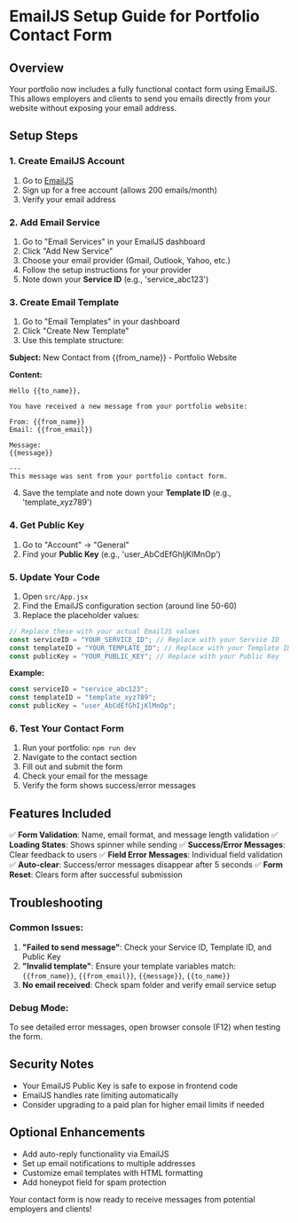 # EmailJS Setup Guide for Portfolio Contact Form

## Overview

Your portfolio now includes a fully functional contact form using EmailJS. This allows employers and clients to send you emails directly from your website without exposing your email address.

## Setup Steps

### 1. Create EmailJS Account

1. Go to [EmailJS](https://www.emailjs.com/)
2. Sign up for a free account (allows 200 emails/month)
3. Verify your email address

### 2. Add Email Service

1. Go to "Email Services" in your EmailJS dashboard
2. Click "Add New Service"
3. Choose your email provider (Gmail, Outlook, Yahoo, etc.)
4. Follow the setup instructions for your provider
5. Note down your **Service ID** (e.g., 'service_abc123')

### 3. Create Email Template

1. Go to "Email Templates" in your dashboard
2. Click "Create New Template"
3. Use this template structure:

**Subject:** New Contact from {{from_name}} - Portfolio Website

**Content:**

```
Hello {{to_name}},

You have received a new message from your portfolio website:

From: {{from_name}}
Email: {{from_email}}

Message:
{{message}}

---
This message was sent from your portfolio contact form.
```

4. Save the template and note down your **Template ID** (e.g., 'template_xyz789')

### 4. Get Public Key

1. Go to "Account" → "General"
2. Find your **Public Key** (e.g., 'user_AbCdEfGhIjKlMnOp')

### 5. Update Your Code

1. Open `src/App.jsx`
2. Find the EmailJS configuration section (around line 50-60)
3. Replace the placeholder values:

```javascript
// Replace these with your actual EmailJS values
const serviceID = "YOUR_SERVICE_ID"; // Replace with your Service ID
const templateID = "YOUR_TEMPLATE_ID"; // Replace with your Template ID
const publicKey = "YOUR_PUBLIC_KEY"; // Replace with your Public Key
```

**Example:**

```javascript
const serviceID = "service_abc123";
const templateID = "template_xyz789";
const publicKey = "user_AbCdEfGhIjKlMnOp";
```

### 6. Test Your Contact Form

1. Run your portfolio: `npm run dev`
2. Navigate to the contact section
3. Fill out and submit the form
4. Check your email for the message
5. Verify the form shows success/error messages

## Features Included

✅ **Form Validation**: Name, email format, and message length validation
✅ **Loading States**: Shows spinner while sending
✅ **Success/Error Messages**: Clear feedback to users
✅ **Field Error Messages**: Individual field validation
✅ **Auto-clear**: Success/error messages disappear after 5 seconds
✅ **Form Reset**: Clears form after successful submission

## Troubleshooting

### Common Issues:

1. **"Failed to send message"**: Check your Service ID, Template ID, and Public Key
2. **"Invalid template"**: Ensure your template variables match: `{{from_name}}`, `{{from_email}}`, `{{message}}`, `{{to_name}}`
3. **No email received**: Check spam folder and verify email service setup

### Debug Mode:

To see detailed error messages, open browser console (F12) when testing the form.

## Security Notes

- Your EmailJS Public Key is safe to expose in frontend code
- EmailJS handles rate limiting automatically
- Consider upgrading to a paid plan for higher email limits if needed

## Optional Enhancements

- Add auto-reply functionality via EmailJS
- Set up email notifications to multiple addresses
- Customize email templates with HTML formatting
- Add honeypot field for spam protection

Your contact form is now ready to receive messages from potential employers and clients!
